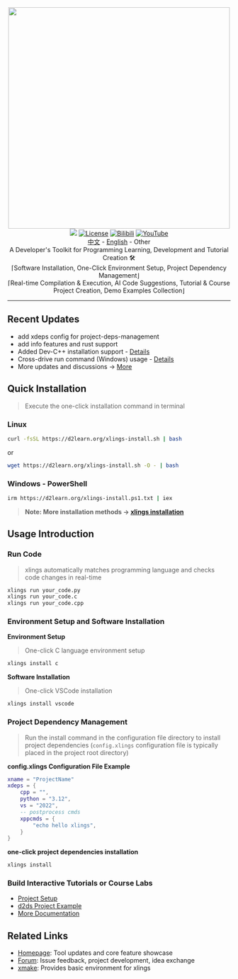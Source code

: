 <div align=center><img width="500" src="https://d2learn.org/xlings/xlings-install.gif"></div>

<div align="center">
  <a href="https://forum.d2learn.org/category/9/xlings" target="_blank"><img src="https://img.shields.io/badge/Forum-xlings-blue" /></a>
  <a href="https://d2learn.org" target="_blank"><img src="https://img.shields.io/badge/License-Apache2.0-success" alt="License"></a>
  <a href="https://www.bilibili.com/video/BV1d2DZYsErF" target="_blank"><img src="https://img.shields.io/badge/Video-bilibili-teal" alt="Bilibili"></a>
  <a href="https://youtu.be/uN4amaIAkZ0?si=MpZ6GfLHQoZRmNqc" target="_blank"><img src="https://img.shields.io/badge/Video-YouTube-red" alt="YouTube"></a>
</div>

<div align="center">
  <a href="README.md" target="_blank">中文</a>
  -
  <a href="README.en.md" target="_blank">English</a>
  -
  Other
</div>

<div align=center>A Developer's Toolkit for Programming Learning, Development and Tutorial Creation 🛠️</div>
<div align=center>⌈Software Installation, One-Click Environment Setup, Project Dependency Management⌋</div>
<div align=center>⌈Real-time Compilation & Execution, AI Code Suggestions, Tutorial & Course Project Creation, Demo Examples Collection⌋</div>

---

## Recent Updates

- add xdeps config for project-deps-management
- add info features and rust support
- Added Dev-C++ installation support - [Details](http://forum.d2learn.org/post/82)
- Cross-drive run command (Windows) usage - [Details](http://forum.d2learn.org/post/66)
- More updates and discussions -> [More](https://forum.d2learn.org/category/9/xlings)

## Quick Installation

> Execute the one-click installation command in terminal

### Linux

```bash
curl -fsSL https://d2learn.org/xlings-install.sh | bash
```

or

```bash
wget https://d2learn.org/xlings-install.sh -O - | bash
```

### Windows - PowerShell

```bash
irm https://d2learn.org/xlings-install.ps1.txt | iex
```

> **Note: More installation methods -> [xlings installation](https://d2learn.github.io/docs/xlings/chapter_1.html)**

## Usage Introduction

### Run Code

> xlings automatically matches programming language and checks code changes in real-time

```bash
xlings run your_code.py
xlings run your_code.c
xlings run your_code.cpp
```

### Environment Setup and Software Installation

**Environment Setup**

> One-click C language environment setup

```bash
xlings install c
```

**Software Installation**

> One-click VSCode installation

```bash
xlings install vscode
```

### Project Dependency Management

> Run the install command in the configuration file directory to install project dependencies (`config.xlings` configuration file is typically placed in the project root directory)

**config.xlings Configuration File Example**

```lua
xname = "ProjectName"
xdeps = {
    cpp = "",
    python = "3.12",
    vs = "2022",
    -- postprocess cmds
    xppcmds = {
        "echo hello xlings",
    }
}
```

**one-click project dependencies installation**

```bash
xlings install
```

### Build Interactive Tutorials or Course Labs

- [Project Setup](https://d2learn.github.io/docs/xlings/chapter_3.html)
- [d2ds Project Example](https://github.com/d2learn/d2ds)
- [More Documentation](https://d2learn.org/docs/xlings/chapter_0.html)

## Related Links

- [Homepage](https://d2learn.org/xlings): Tool updates and core feature showcase
- [Forum](https://forum.d2learn.org/category/9/xlings): Issue feedback, project development, idea exchange  
- [xmake](https://github.com/xmake-io/xmake): Provides basic environment for xlings